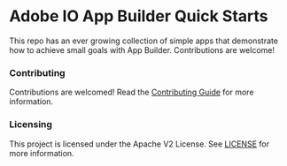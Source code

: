 

# Adobe IO App Builder Quick Starts

This repo has an ever growing collection of simple apps that demonstrate how to achieve small goals with App Builder.  Contributions are welcome!


### Contributing

Contributions are welcomed! Read the [Contributing Guide](CONTRIBUTING.md) for more information.

### Licensing

This project is licensed under the Apache V2 License. See [LICENSE](LICENSE) for more information.